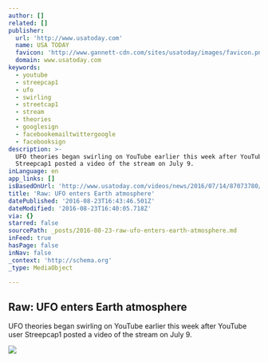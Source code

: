 ```yaml
---
author: []
related: []
publisher:
  url: 'http://www.usatoday.com'
  name: USA TODAY
  favicon: 'http://www.gannett-cdn.com/sites/usatoday/images/favicon.png'
  domain: www.usatoday.com
keywords:
  - youtube
  - streepcap1
  - ufo
  - swirling
  - streetcap1
  - stream
  - theories
  - googlesign
  - facebookemailtwittergoogle
  - facebooksign
description: >-
  UFO theories began swirling on YouTube earlier this week after YouTube user
  Streepcap1 posted a video of the stream on July 9.
inLanguage: en
app_links: []
isBasedOnUrl: 'http://www.usatoday.com/videos/news/2016/07/14/87073780/'
title: 'Raw: UFO enters Earth atmosphere'
datePublished: '2016-08-23T16:43:46.501Z'
dateModified: '2016-08-23T16:40:05.718Z'
via: {}
starred: false
sourcePath: _posts/2016-08-23-raw-ufo-enters-earth-atmosphere.md
inFeed: true
hasPage: false
inNav: false
_context: 'http://schema.org'
_type: MediaObject

---
```

<article style=""><h1>Raw: UFO enters Earth atmosphere</h1><p>UFO theories began swirling on YouTube earlier this week after YouTube user Streepcap1 posted a video of the stream on July 9.</p><img src="http://www.gannett-cdn.com/-mm-/718c32716f97cd17bc28ca146f5981ab80353215/r=x1803&amp;c=3200x1800/http/videos.usatoday.net/Brightcove2/29906170001/2016/07/29906170001_5035386096001_5035344281001-vs.jpg?pubId=29906170001" /></article>